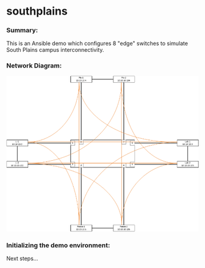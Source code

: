 # southplains

### Summary:

This is an Ansible demo which configures 8 "edge" switches to simulate South Plains campus interconnectivity.

### Network Diagram:

![Network Diagram](https://github.com/cloudofyou/southplains/blob/master/documentation/southplains-core.png)

### Initializing the demo environment:

Next steps...
